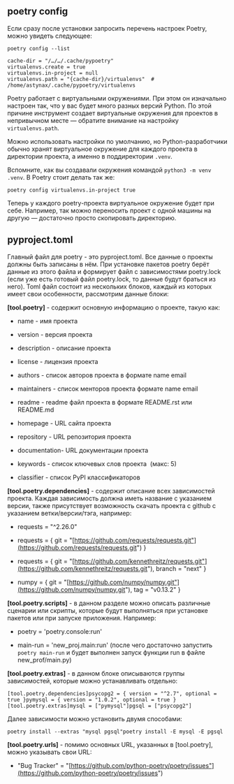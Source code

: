 ## poetry config

Если сразу после установки запросить перечень настроек Poetry, можно увидеть следующее:

```
poetry config --list

cache-dir = "/…/…/.cache/pypoetry"
virtualenvs.create = true
virtualenvs.in-project = null
virtualenvs.path = "{cache-dir}/virtualenvs"  # /home/astynax/.cache/pypoetry/virtualenvs
```

Poetry работает с виртуальными окружениями. При этом он изначально настроен так, что у вас будет много разных версий Python. По этой причине инструмент создает виртуальные окружения для проектов в непривычном месте — обратите внимание на настройку `virtualenvs.path`.

Можно использовать настройки по умолчанию, но Python-разработчики обычно хранят виртуальное окружение для каждого проекта в директории проекта, а именно в поддиректории `.venv`.

Вспомните, как вы создавали окружения командой `python3 -m venv .venv`. В Poetry стоит делать так же:

```
poetry config virtualenvs.in-project true
```

Теперь у каждого poetry-проекта виртуальное окружение будет при себе. Например, так можно переносить проект с одной машины на другую — достаточно просто скопировать директорию.
## pyproject.toml

Главный файл для poetry - это pyproject.toml. Все данные о проекты должны быть записаны в нём. При установке пакетов poetry берёт данные из этого файла и формирует файл с зависимостями poetry.lock (если уже есть готовый файл poetry.lock, то данные будут браться из него). Toml файл состоит из нескольких блоков, каждый из которых имеет свои особенности, рассмотрим данные блоки:

**[tool.poetry]** - содержит основную информацию о проекте, такую как:

- name - имя проекта
    
- version - версия проекта
    
- description - описание проекта
    
- license - лицензия проекта
    
- authors - список авторов проекта в формате name email
    
- maintainers - список менторов проекта формате name email
    
- readme - readme файл проекта в формате README.rst или README.md
    
- homepage - URL сайта проекта
    
- repository - URL репозитория проекта
    
- documentation- URL документации проекта
    
- keywords - список ключевых слов проекта  (макс: 5)
    
- classifier - список PyPI классификаторов
    

**[tool.poetry.dependencies]** - содержит описание всех зависимостей проекта. Каждая зависимость должна иметь название с указанием версии, также присутствует возможность скачать проекта с github с указанием ветки/версии/тэга, например:

- requests = "^2.26.0"
    
- requests = { git = "[https://github.com/requests/requests.git"](https://github.com/requests/requests.git") }
    
- requests = { git = "[https://github.com/kennethreitz/requests.git"](https://github.com/kennethreitz/requests.git"), branch = "next" }
    
- numpy = { git = "[https://github.com/numpy/numpy.git"](https://github.com/numpy/numpy.git"), tag = "v0.13.2" }
    

**[tool.poetry.scripts]** - в данном разделе можно описать различные сценарии или скрипты, которые будут выполняться при установке пакетов или при запуске приложения. Например:

- poetry = 'poetry.console:run'
    
- main-run = 'new_proj.main:run' (после чего достаточно запустить `poetry main-run` и будет выполнен запуск функции run в файле new_prof/main.py)
    

**[tool.poetry.extras]** - в данном блоке описываются группы зависимостей, которые можно устанавливать отдельно:

```
[tool.poetry.dependencies]psycopg2 = { version = "^2.7", optional = true }pymysql = { version = "1.0.2", optional = true }[tool.poetry.extras]mysql = ["pymysql"]pgsql = ["psycopg2"]
```

Далее зависимости можно установить двумя способами:

```
poetry install --extras "mysql pgsql"poetry install -E mysql -E pgsql
```

**[tool.poetry.urls]** - помимо основных URL, указанных в [tool.poetry], можно указывать свои URL:

- "Bug Tracker" = "[https://github.com/python-poetry/poetry/issues"](https://github.com/python-poetry/poetry/issues")